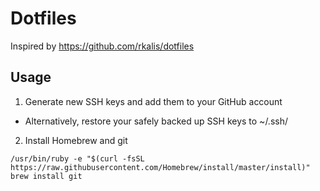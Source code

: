 # Dotfiles

Inspired by https://github.com/rkalis/dotfiles

## Usage

1. Generate new SSH keys and add them to your GitHub account
 - Alternatively, restore your safely backed up SSH keys to ~/.ssh/
2. Install Homebrew and git
```
/usr/bin/ruby -e "$(curl -fsSL https://raw.githubusercontent.com/Homebrew/install/master/install)"
brew install git
```
